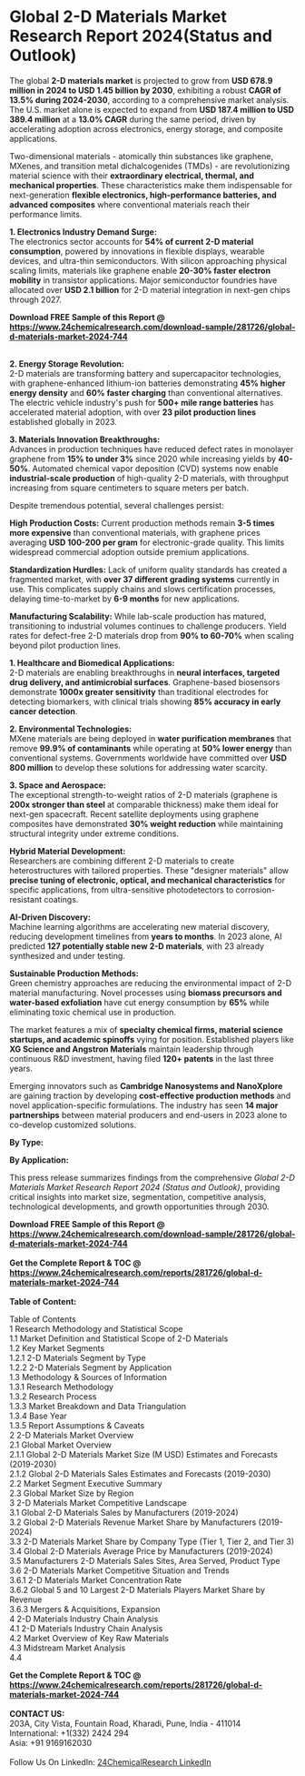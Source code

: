 <h1>Global 2-D Materials Market Research Report 2024(Status and Outlook)</h1><p>The global <strong>2-D materials market</strong> is projected to grow from <strong>USD 678.9 million in 2024 to USD 1.45 billion by 2030</strong>, exhibiting a robust <strong>CAGR of 13.5% during 2024-2030</strong>, according to a comprehensive market analysis. The U.S. market alone is expected to expand from <strong>USD 187.4 million to USD 389.4 million</strong> at a <strong>13.0% CAGR</strong> during the same period, driven by accelerating adoption across electronics, energy storage, and composite applications.</p><p>Two-dimensional materials - atomically thin substances like graphene, MXenes, and transition metal dichalcogenides (TMDs) - are revolutionizing material science with their <strong>extraordinary electrical, thermal, and mechanical properties</strong>. These characteristics make them indispensable for next-generation <strong>flexible electronics, high-performance batteries, and advanced composites</strong> where conventional materials reach their performance limits.</p><p><strong>1. Electronics Industry Demand Surge:</strong><br>
The electronics sector accounts for <strong>54% of current 2-D material consumption</strong>, powered by innovations in flexible displays, wearable devices, and ultra-thin semiconductors. With silicon approaching physical scaling limits, materials like graphene enable <strong>20-30% faster electron mobility</strong> in transistor applications. Major semiconductor foundries have allocated over <strong>USD 2.1 billion</strong> for 2-D material integration in next-gen chips through 2027.</p><div><b>Download FREE Sample of this Report @ 
            <a href="https://www.24chemicalresearch.com/download-sample/281726/global-d-materials-market-2024-744">
            https://www.24chemicalresearch.com/download-sample/281726/global-d-materials-market-2024-744</a></b></div><br><p><strong>2. Energy Storage Revolution:</strong><br>
2-D materials are transforming battery and supercapacitor technologies, with graphene-enhanced lithium-ion batteries demonstrating <strong>45% higher energy density</strong> and <strong>60% faster charging</strong> than conventional alternatives. The electric vehicle industry's push for <strong>500+ mile range batteries</strong> has accelerated material adoption, with over <strong>23 pilot production lines</strong> established globally in 2023.</p><p><strong>3. Materials Innovation Breakthroughs:</strong><br>
Advances in production techniques have reduced defect rates in monolayer graphene from <strong>15% to under 3%</strong> since 2020 while increasing yields by <strong>40-50%</strong>. Automated chemical vapor deposition (CVD) systems now enable <strong>industrial-scale production</strong> of high-quality 2-D materials, with throughput increasing from square centimeters to square meters per batch.</p><p>Despite tremendous potential, several challenges persist:</p><p><strong>High Production Costs:</strong> Current production methods remain <strong>3-5 times more expensive</strong> than conventional materials, with graphene prices averaging <strong>USD 100-200 per gram</strong> for electronic-grade quality. This limits widespread commercial adoption outside premium applications.</p><p><strong>Standardization Hurdles:</strong> Lack of uniform quality standards has created a fragmented market, with <strong>over 37 different grading systems</strong> currently in use. This complicates supply chains and slows certification processes, delaying time-to-market by <strong>6-9 months</strong> for new applications.</p><p><strong>Manufacturing Scalability:</strong> While lab-scale production has matured, transitioning to industrial volumes continues to challenge producers. Yield rates for defect-free 2-D materials drop from <strong>90% to 60-70%</strong> when scaling beyond pilot production lines.</p><p><strong>1. Healthcare and Biomedical Applications:</strong><br>
2-D materials are enabling breakthroughs in <strong>neural interfaces, targeted drug delivery, and antimicrobial surfaces</strong>. Graphene-based biosensors demonstrate <strong>1000x greater sensitivity</strong> than traditional electrodes for detecting biomarkers, with clinical trials showing <strong>85% accuracy in early cancer detection</strong>.</p><p><strong>2. Environmental Technologies:</strong><br>
MXene materials are being deployed in <strong>water purification membranes</strong> that remove <strong>99.9% of contaminants</strong> while operating at <strong>50% lower energy</strong> than conventional systems. Governments worldwide have committed over <strong>USD 800 million</strong> to develop these solutions for addressing water scarcity.</p><p><strong>3. Space and Aerospace:</strong><br>
The exceptional strength-to-weight ratios of 2-D materials (graphene is <strong>200x stronger than steel</strong> at comparable thickness) make them ideal for next-gen spacecraft. Recent satellite deployments using graphene composites have demonstrated <strong>30% weight reduction</strong> while maintaining structural integrity under extreme conditions.</p><p><strong>Hybrid Material Development:</strong><br>
	Researchers are combining different 2-D materials to create heterostructures with tailored properties. These "designer materials" allow <strong>precise tuning of electronic, optical, and mechanical characteristics</strong> for specific applications, from ultra-sensitive photodetectors to corrosion-resistant coatings.</p><p><strong>AI-Driven Discovery:</strong><br>
	Machine learning algorithms are accelerating new material discovery, reducing development timelines from <strong>years to months</strong>. In 2023 alone, AI predicted <strong>127 potentially stable new 2-D materials</strong>, with 23 already synthesized and under testing.</p><p><strong>Sustainable Production Methods:</strong><br>
	Green chemistry approaches are reducing the environmental impact of 2-D material manufacturing. Novel processes using <strong>biomass precursors and water-based exfoliation</strong> have cut energy consumption by <strong>65%</strong> while eliminating toxic chemical use in production.</p><p>The market features a mix of <strong>specialty chemical firms, material science startups, and academic spinoffs</strong> vying for position. Established players like <strong>XG Science and Angstron Materials</strong> maintain leadership through continuous R&amp;D investment, having filed <strong>120+ patents</strong> in the last three years.</p><p>Emerging innovators such as <strong>Cambridge Nanosystems and NanoXplore</strong> are gaining traction by developing <strong>cost-effective production methods</strong> and novel application-specific formulations. The industry has seen <strong>14 major partnerships</strong> between material producers and end-users in 2023 alone to co-develop customized solutions.</p><p><strong>By Type:</strong></p><p><strong>By Application:</strong></p><p>This press release summarizes findings from the comprehensive <em>Global 2-D Materials Market Research Report 2024 (Status and Outlook)</em>, providing critical insights into market size, segmentation, competitive analysis, technological developments, and growth opportunities through 2030.</p><div><b>Download FREE Sample of this Report @ 
            <a href="https://www.24chemicalresearch.com/download-sample/281726/global-d-materials-market-2024-744">
            https://www.24chemicalresearch.com/download-sample/281726/global-d-materials-market-2024-744</a></b></div><br><div><b>Get the Complete Report & TOC @ 
            <a href="https://www.24chemicalresearch.com/reports/281726/global-d-materials-market-2024-744">
            https://www.24chemicalresearch.com/reports/281726/global-d-materials-market-2024-744</a></b></div><br>
            <b>Table of Content:</b><p>Table of Contents<br />
 1 Research Methodology and Statistical Scope<br />
 1.1 Market Definition and Statistical Scope of 2-D Materials<br />
 1.2 Key Market Segments<br />
 1.2.1 2-D Materials Segment by Type<br />
 1.2.2 2-D Materials Segment by Application<br />
 1.3 Methodology & Sources of Information<br />
 1.3.1 Research Methodology<br />
 1.3.2 Research Process<br />
 1.3.3 Market Breakdown and Data Triangulation<br />
 1.3.4 Base Year<br />
 1.3.5 Report Assumptions & Caveats<br />
 2 2-D Materials Market Overview<br />
 2.1 Global Market Overview<br />
 2.1.1 Global 2-D Materials Market Size (M USD) Estimates and Forecasts (2019-2030)<br />
 2.1.2 Global 2-D Materials Sales Estimates and Forecasts (2019-2030)<br />
 2.2 Market Segment Executive Summary<br />
 2.3 Global Market Size by Region<br />
 3 2-D Materials Market Competitive Landscape<br />
 3.1 Global 2-D Materials Sales by Manufacturers (2019-2024)<br />
 3.2 Global 2-D Materials Revenue Market Share by Manufacturers (2019-2024)<br />
 3.3 2-D Materials Market Share by Company Type (Tier 1, Tier 2, and Tier 3)<br />
 3.4 Global 2-D Materials Average Price by Manufacturers (2019-2024)<br />
 3.5 Manufacturers 2-D Materials Sales Sites, Area Served, Product Type<br />
 3.6 2-D Materials Market Competitive Situation and Trends<br />
 3.6.1 2-D Materials Market Concentration Rate<br />
 3.6.2 Global 5 and 10 Largest 2-D Materials Players Market Share by Revenue<br />
 3.6.3 Mergers & Acquisitions, Expansion<br />
 4 2-D Materials Industry Chain Analysis<br />
 4.1 2-D Materials Industry Chain Analysis<br />
 4.2 Market Overview of Key Raw Materials<br />
 4.3 Midstream Market Analysis<br />
 4.4 </p><div><b>Get the Complete Report & TOC @ 
            <a href="https://www.24chemicalresearch.com/reports/281726/global-d-materials-market-2024-744">
            https://www.24chemicalresearch.com/reports/281726/global-d-materials-market-2024-744</a></b></div><br><b>CONTACT US:</b><br>
            203A, City Vista, Fountain Road, Kharadi, Pune, India - 411014<br>
            International: +1(332) 2424 294<br>
            Asia: +91 9169162030 <br><br>
            Follow Us On LinkedIn: <a href="https://www.linkedin.com/company/24chemicalresearch/">24ChemicalResearch LinkedIn</a>
